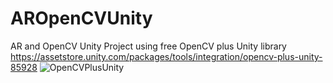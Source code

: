 # AROpenCVUnity

AR and OpenCV Unity Project using free OpenCV plus Unity library https://assetstore.unity.com/packages/tools/integration/opencv-plus-unity-85928
![OpenCVPlusUnity](https://github.com/dendritaDev/AROpenCVUnity/assets/107819892/daf96cd2-82ff-43f1-a705-f14d117a5af7)

